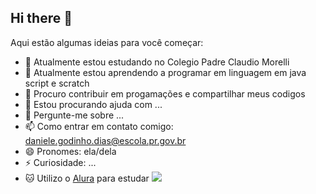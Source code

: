 ## Hi there 👋

Aqui estão algumas ideias para você começar:

- 🔭 Atualmente estou estudando no Colegio Padre Claudio Morelli
- 🌱 Atualmente estou aprendendo a programar em linguagem em java script e scratch
- 👯 Procuro contribuir em progamações e compartilhar meus codigos
- 🤔 Estou procurando ajuda com ...
- 💬 Pergunte-me sobre ...
- 📫 Como entrar em contato comigo: daniele.godinho.dias@escola.pr.gov.br
- 😄 Pronomes: ela/dela
- ⚡ Curiosidade: ...
- 🐱 Utilizo o [Alura](www.alura.com.br) para estudar
![](https://media1.tenor.com/m/ZXBks2QSfdgAAAAd/cats-kittens.gif)
